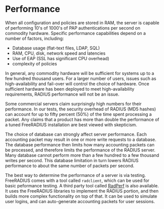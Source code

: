 Performance
===========

When all configuration and policies are stored in RAM, the server is
capable of performing 10's of 1000's of PAP authentications per second
on commodity hardware. Specific performance capabilities depend on a
number of factors, including:

-   Database usage (flat-text files, LDAP, SQL)
-   RAM, CPU, disk, network speed and latencies
-   Use of EAP (SSL has significant CPU overhead)
-   complexity of policies

In general, any commodity hardware will be sufficient for systems up to
a few hundred thousand users. For a larger number of users, issues such
as high-availability and fail-over will control the choice of hardware.
Once sufficient hardware has been deployed to meet high-availability
requirements, RADIUS performance will not be an issue.

Some commercial servers claim surprisingly high numbers for their
performance. In our tests, the security overhead of RADIUS (MD5 hashes)
can account for up to fifty percent (50%) of the time spent processing a
packet. Any claims that a product has more than double the performance
of a tuned FreeRADIUS installation are best viewed with skepticism.

The choice of database can strongly affect server performance. Each
accounting packet may result in one or more write requests to a
database. The database performance then limits how many accounting
packets can be processed, and therefore limits the performance of the
RADIUS server. Many database cannot perform more than a few hundred to a
few thousand writes per second. This database limitation in turn lowers
RADIUS performance to about the same number of packets per second.

The best way to determine the performance of a server is via testing.
FreeRADIUS comes with a tool called `radclient`, which can be used for
basic peformance testing. A third party tool called [RadPerf]() is also
available. It uses the FreeRADIUS libraries to implement the RADIUS
portion, and then builds more complex functionality on top of that. It
can be used to simulate user logins, and can auto-generate accounting
packets for user sessions.
